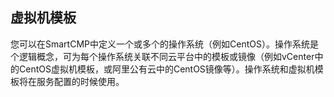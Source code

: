 

##  虚拟机模板

您可以在SmartCMP中定义一个或多个的操作系统（例如CentOS）。操作系统是个逻辑概念，可为每个操作系统关联不同云平台中的模板或镜像（例如vCenter中的CentOS虚拟机模板，或阿里公有云中的CentOS镜像等）。操作系统和虚拟机模板将在服务配置的时候使用。

